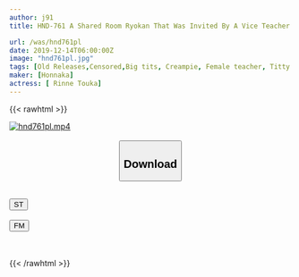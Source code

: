 ```yaml
---
author: j91
title: HND-761 A Shared Room Ryokan That Was Invited By A Vice Teacher Of Big Tits Alone And Went Alone Alone In A Chartered Room Where No One Came, A Creampie Hot Spring Trip That Was Messed Up For Two Days And Nights

url: /was/hnd761pl
date: 2019-12-14T06:00:00Z
image: "hnd761pl.jpg"
tags: [Old Releases,Censored,Big tits, Creampie, Female teacher, Titty fuck, Travel ]
maker: [Honnaka]
actress: [ Rinne Touka]
---
```



{{< rawhtml >}}

<div class="video" data-videoid="eqgw4z0oOzuYVpg">
    <a href="javascript:;">
        <img src="/was/hnd761pl/hnd761pl.jpg" width="WIDTH" height="HEIGHT" alt="hnd761pl.mp4" loading="lazy">
    </a>
</div>

<script type="text/javascript" src="https://j91.asia/asset/on-demand-st.js"></script>

<br>
  <link rel="stylesheet" href="https://j91.asia/asset/bs5.css">
  
  <center>
  <button class="btn btn-primary" type="button" data-bs-toggle="collapse" data-bs-target=".multi-collapse" aria-expanded="false" aria-controls="multiCollapseExample1 multiCollapseExample2"><h2>Download</h2></button></center>
</p>
<div class="row">
  <div class="col">
    <div class="collapse multi-collapse" id="multiCollapseExample1">
      <div class="card card-body">
	      	      <br>
<div class="buttons">  
<a href="https://streamtape.to/v/eqgw4z0oOzuYVpg" target="_blank"><button class="btn-hover color-3"><i class="fa fa-download"></i> ST</button></a></div>
    </div>
  </div>
</div>
  <div class="col">
    <div class="collapse multi-collapse" id="multiCollapseExample2">
      <div class="card card-body">
	      <br>
<div class="buttons">
    <a href="https://filemoon.sx/d/lslmyzxzfxw0" target="_blank"><button class="btn-hover color-8"><i class="fa fa-download"></i> FM</button></a></div>
<br><br>
      </div>
    </div>
  </div>
</div>

{{< /rawhtml >}}